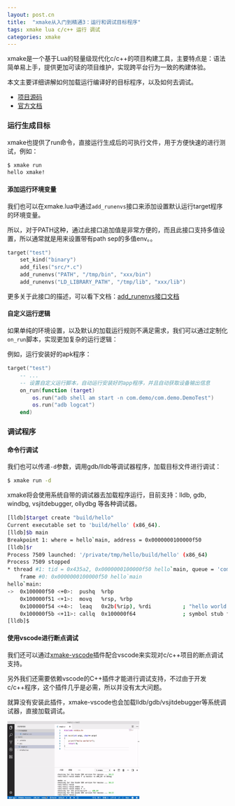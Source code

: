 ```yaml
---
layout: post.cn
title:  "xmake从入门到精通3：运行和调试目标程序"
tags: xmake lua c/c++ 运行 调试
categories: xmake
---
```


xmake是一个基于Lua的轻量级现代化c/c++的项目构建工具，主要特点是：语法简单易上手，提供更加可读的项目维护，实现跨平台行为一致的构建体验。

本文主要详细讲解如何加载运行编译好的目标程序，以及如何去调试。

* [项目源码](https://github.com/xmake-io/xmake)
* [官方文档](https://xmake.io/#/zh-cn/)

### 运行生成目标

xmake也提供了run命令，直接运行生成后的可执行文件，用于方便快速的进行测试，例如：

```bash
$ xmake run
hello xmake!
```

#### 添加运行环境变量

我们也可以在xmake.lua中通过`add_runenvs`接口来添加设置默认运行target程序的环境变量。

所以，对于PATH这种，通过此接口追加值是非常方便的，而且此接口支持多值设置，所以通常就是用来设置带有path sep的多值env。。

```lua
target("test")
    set_kind("binary")
    add_files("src/*.c")
    add_runenvs("PATH", "/tmp/bin", "xxx/bin")
    add_runenvs("LD_LIBRARY_PATH", "/tmp/lib", "xxx/lib")
```

更多关于此接口的描述，可以看下文档：[add_runenvs接口文档](https://xmake.io/#/zh-cn/manual/project_target?id=targetadd_runenvs)






#### 自定义运行逻辑

如果单纯的环境设置，以及默认的加载运行规则不满足需求，我们可以通过定制化`on_run`脚本，实现更加复杂的运行逻辑：

例如，运行安装好的apk程序：

```lua
target("test")
    -- ...
    -- 设置自定义运行脚本，自动运行安装好的app程序，并且自动获取设备输出信息
    on_run(function (target) 
        os.run("adb shell am start -n com.demo/com.demo.DemoTest")
        os.run("adb logcat")
    end)
```

### 调试程序

#### 命令行调试

我们也可以传递`-d`参数，调用gdb/lldb等调试器程序，加载目标文件进行调试：


```bash
$ xmake run -d  
```

xmake将会使用系统自带的调试器去加载程序运行，目前支持：lldb, gdb, windbg, vsjitdebugger, ollydbg 等各种调试器。

```bash
[lldb]$target create "build/hello"
Current executable set to 'build/hello' (x86_64).
[lldb]$b main
Breakpoint 1: where = hello`main, address = 0x0000000100000f50
[lldb]$r
Process 7509 launched: '/private/tmp/hello/build/hello' (x86_64)
Process 7509 stopped
* thread #1: tid = 0x435a2, 0x0000000100000f50 hello`main, queue = 'com.apple.main-thread', stop reason = breakpoint 1.1
    frame #0: 0x0000000100000f50 hello`main
hello`main:
->  0x100000f50 <+0>:  pushq  %rbp
    0x100000f51 <+1>:  movq   %rsp, %rbp
    0x100000f54 <+4>:  leaq   0x2b(%rip), %rdi          ; "hello world!"
    0x100000f5b <+11>: callq  0x100000f64               ; symbol stub for: puts
[lldb]$
```

#### 使用vscode进行断点调试

我们还可以通过[xmake-vscode](https://github.com/xmake-io/xmake-vscode)插件配合vscode来实现对c/c++项目的断点调试支持。

另外我们还需要依赖vscode的C++插件才能进行调试支持，不过由于开发c/c++程序，这个插件几乎是必需，所以并没有太大问题。

就算没有安装此插件，xmake-vscode也会加载lldb/gdb/vsjitdebugger等系统调试器，直接加载调试。

<img src="/static/img/xmake/xmake-vscode-debug.gif" width="60%" />
